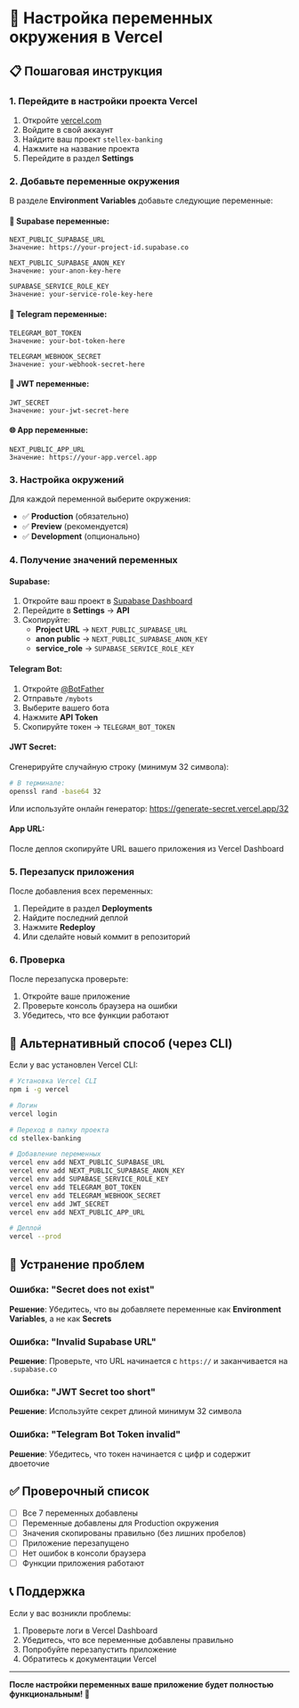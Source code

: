 # 🚀 Настройка переменных окружения в Vercel

## 📋 Пошаговая инструкция

### 1. Перейдите в настройки проекта Vercel
1. Откройте [vercel.com](https://vercel.com)
2. Войдите в свой аккаунт
3. Найдите ваш проект `stellex-banking`
4. Нажмите на название проекта
5. Перейдите в раздел **Settings**

### 2. Добавьте переменные окружения
В разделе **Environment Variables** добавьте следующие переменные:

#### 🔗 Supabase переменные:
```
NEXT_PUBLIC_SUPABASE_URL
Значение: https://your-project-id.supabase.co
```

```
NEXT_PUBLIC_SUPABASE_ANON_KEY
Значение: your-anon-key-here
```

```
SUPABASE_SERVICE_ROLE_KEY
Значение: your-service-role-key-here
```

#### 🤖 Telegram переменные:
```
TELEGRAM_BOT_TOKEN
Значение: your-bot-token-here
```

```
TELEGRAM_WEBHOOK_SECRET
Значение: your-webhook-secret-here
```

#### 🔐 JWT переменные:
```
JWT_SECRET
Значение: your-jwt-secret-here
```

#### 🌐 App переменные:
```
NEXT_PUBLIC_APP_URL
Значение: https://your-app.vercel.app
```

### 3. Настройка окружений
Для каждой переменной выберите окружения:
- ✅ **Production** (обязательно)
- ✅ **Preview** (рекомендуется)
- ✅ **Development** (опционально)

### 4. Получение значений переменных

#### Supabase:
1. Откройте ваш проект в [Supabase Dashboard](https://supabase.com)
2. Перейдите в **Settings** → **API**
3. Скопируйте:
   - **Project URL** → `NEXT_PUBLIC_SUPABASE_URL`
   - **anon public** → `NEXT_PUBLIC_SUPABASE_ANON_KEY`
   - **service_role** → `SUPABASE_SERVICE_ROLE_KEY`

#### Telegram Bot:
1. Откройте [@BotFather](https://t.me/botfather)
2. Отправьте `/mybots`
3. Выберите вашего бота
4. Нажмите **API Token**
5. Скопируйте токен → `TELEGRAM_BOT_TOKEN`

#### JWT Secret:
Сгенерируйте случайную строку (минимум 32 символа):
```bash
# В терминале:
openssl rand -base64 32
```
Или используйте онлайн генератор: https://generate-secret.vercel.app/32

#### App URL:
После деплоя скопируйте URL вашего приложения из Vercel Dashboard

### 5. Перезапуск приложения
После добавления всех переменных:
1. Перейдите в раздел **Deployments**
2. Найдите последний деплой
3. Нажмите **Redeploy**
4. Или сделайте новый коммит в репозиторий

### 6. Проверка
После перезапуска проверьте:
1. Откройте ваше приложение
2. Проверьте консоль браузера на ошибки
3. Убедитесь, что все функции работают

## 🔧 Альтернативный способ (через CLI)

Если у вас установлен Vercel CLI:

```bash
# Установка Vercel CLI
npm i -g vercel

# Логин
vercel login

# Переход в папку проекта
cd stellex-banking

# Добавление переменных
vercel env add NEXT_PUBLIC_SUPABASE_URL
vercel env add NEXT_PUBLIC_SUPABASE_ANON_KEY
vercel env add SUPABASE_SERVICE_ROLE_KEY
vercel env add TELEGRAM_BOT_TOKEN
vercel env add TELEGRAM_WEBHOOK_SECRET
vercel env add JWT_SECRET
vercel env add NEXT_PUBLIC_APP_URL

# Деплой
vercel --prod
```

## 🚨 Устранение проблем

### Ошибка: "Secret does not exist"
**Решение**: Убедитесь, что вы добавляете переменные как **Environment Variables**, а не как **Secrets**

### Ошибка: "Invalid Supabase URL"
**Решение**: Проверьте, что URL начинается с `https://` и заканчивается на `.supabase.co`

### Ошибка: "JWT Secret too short"
**Решение**: Используйте секрет длиной минимум 32 символа

### Ошибка: "Telegram Bot Token invalid"
**Решение**: Убедитесь, что токен начинается с цифр и содержит двоеточие

## ✅ Проверочный список

- [ ] Все 7 переменных добавлены
- [ ] Переменные добавлены для Production окружения
- [ ] Значения скопированы правильно (без лишних пробелов)
- [ ] Приложение перезапущено
- [ ] Нет ошибок в консоли браузера
- [ ] Функции приложения работают

## 📞 Поддержка

Если у вас возникли проблемы:
1. Проверьте логи в Vercel Dashboard
2. Убедитесь, что все переменные добавлены правильно
3. Попробуйте перезапустить приложение
4. Обратитесь к документации Vercel

---

**После настройки переменных ваше приложение будет полностью функциональным! 🎉**


